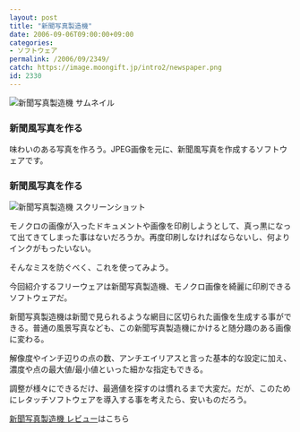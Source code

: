 ```yaml
---
layout: post
title: "新聞写真製造機"
date: 2006-09-06T09:00:00+09:00
categories:
- ソフトウェア
permalink: /2006/09/2349/
catch: https://image.moongift.jp/intro2/newspaper.png
id: 2330
---
```

 ![新聞写真製造機 サムネイル](https://image.moongift.jp/intro2/newspaper.t.png "新聞写真製造機 サムネイル")
  

### 新聞風写真を作る
  
味わいのある写真を作ろう。JPEG画像を元に、新聞風写真を作成するソフトウェアです。  
<!--more-->  

### 新聞風写真を作る
  

![新聞写真製造機 スクリーンショット](https://image.moongift.jp/intro2/newspaper.png "新聞写真製造機 スクリーンショット")

  

モノクロの画像が入ったドキュメントや画像を印刷しようとして、真っ黒になって出てきてしまった事はないだろうか。再度印刷しなければならないし、何よりインクがもったいない。

  

そんなミスを防ぐべく、これを使ってみよう。

  

今回紹介するフリーウェアは新聞写真製造機、モノクロ画像を綺麗に印刷できるソフトウェアだ。

  

新聞写真製造機は新聞で見られるような網目に区切られた画像を生成する事ができる。普通の風景写真なども、この新聞写真製造機にかけると随分趣のある画像に変わる。

  

解像度やインチ辺りの点の数、アンチエイリアスと言った基本的な設定に加え、濃度や点の最大値/最小値といった細かな指定もできる。

  

調整が様々にできるだけ、最適値を探すのは慣れるまで大変だ。だが、このためにレタッチソフトウェアを導入する事を考えたら、安いものだろう。

  

[新聞写真製造機 レビュー](http://fw.moongift.jp/review/i-2350.html)はこちら

